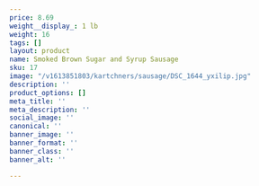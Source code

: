 ```yaml
---
price: 8.69
weight__display_: 1 lb
weight: 16
tags: []
layout: product
name: Smoked Brown Sugar and Syrup Sausage
sku: 17
image: "/v1613851803/kartchners/sausage/DSC_1644_yxilip.jpg"
description: ''
product_options: []
meta_title: ''
meta_description: ''
social_image: ''
canonical: ''
banner_image: ''
banner_format: ''
banner_class: ''
banner_alt: ''

---
```

